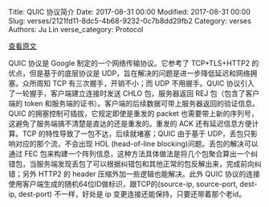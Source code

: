 Title: QUIC 协议简介
Date: 2017-08-31 00:00
Modified: 2017-08-31 00:00
Slug: verses/2121fd11-8dc5-4b68-9232-0c7b8dd29fb2
Category: verses
Authors: Ju Lin
verse_category: Protocol

[查看原文](https://docs.google.com/document/d/1gY9-YNDNAB1eip-RTPbqphgySwSNSDHLq9D5Bty4FSU/edit)

QUIC 协议是 Google 制定的一个网络传输协议。它参考了 TCP+TLS+HTTP2 的优点，但是基于的底层协议是 UDP，旨在解决的问题是进一步降低延迟和网络拥塞。众所周知 TCP 有三次握手，开销不小；而 UDP 不用握手。QUIC 协议引入了一轮握手，客户端建立连接时发送 CHLO 包，服务器返回 REJ 包（包含了客户端的 token 和服务端的证书）。客户端的后续数据可带上服务器返回的验证信息。QUIC 的拥塞控制可插拔，它规定即使是重发的 packet 也需要带上新的序列号，这避免了服务端搞不清楚是直达的还是重发的。重发的 ACK 还有延迟信息方便计算。TCP 的特性导致了一包不达，后续就堵塞；QUIC 由于基于 UDP，丢包只影响对应的那个流，不会出现 HOL (head-of-line blocking)问题。丢包的解决可以通过 FEC 包来构建一个阵列信息，这种方法具体做法是将几个包聚合算出一个纠错包，当服务端发现丢包了可以根据纠错包和其他正常的包反解出来，完成前向纠错；另外 HTTP2 的 header 压缩外加一些逻辑也能解决。此外 QUIC 协议的连接使用客户端生成的随机64位ID做标识，跟TCP的(source-ip, source-port, dest-ip, dest-port) 不一样，好处是 ip 变更连接还能保持，只要还带着那个老id。
